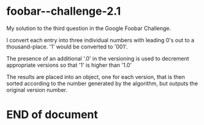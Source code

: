 # foobar--challenge-2.1

My solution to the third question in the Google Foobar Challenge.

I convert each entry into three individual numbers with leading 0's out to a thousand-place. '1' would be converted to '001'.

The presence of an additional '.0' in the versioning is used to decrement appropriate versions so that '1' is higher than '1.0'

The results are placed into an object, one for each version, that is then sorted according to the number generated by the algorithm, but outputs the original version number.

# END of document
